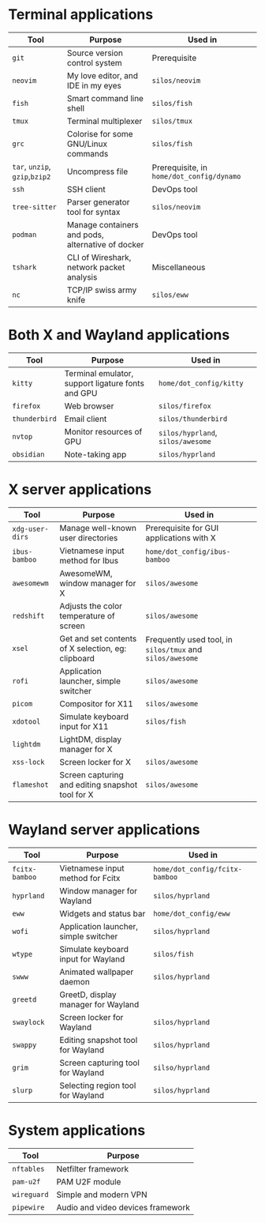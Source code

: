 # Terminal applications
|Tool|Purpose|Used in|
|----|-------|-------|
|`git`|Source version control system|Prerequisite|
|`neovim`|My love editor, and IDE in my eyes|`silos/neovim`|
|`fish`|Smart command line shell|`silos/fish`|
|`tmux`|Terminal multiplexer|`silos/tmux`|
|`grc`|Colorise for some GNU/Linux commands|`silos/fish`|
|`tar`, `unzip`, `gzip`,`bzip2`|Uncompress file|Prerequisite, in `home/dot_config/dynamo`|
|`ssh`|SSH client|DevOps tool|
|`tree-sitter`|Parser generator tool for syntax|`silos/neovim`|
|`podman`|Manage containers and pods, alternative of docker|DevOps tool|
|`tshark`|CLI of Wireshark, network packet analysis|Miscellaneous|
|`nc`|TCP/IP swiss army knife|`silos/eww`|


# Both X and Wayland applications
|Tool|Purpose|Used in|
|----|-------|-------|
|`kitty`|Terminal emulator, support ligature fonts and GPU|`home/dot_config/kitty`|
|`firefox`|Web browser|`silos/firefox`|
|`thunderbird`|Email client|`silos/thunderbird`|
|`nvtop`|Monitor resources of GPU|`silos/hyprland`, `silos/awesome`|
|`obsidian`|Note-taking app|`silos/hyprland`|

# X server applications
|Tool|Purpose|Used in|
|----|-------|-------|
|`xdg-user-dirs`|Manage well-known user directories|Prerequisite for GUI applications with X|
|`ibus-bamboo`|Vietnamese input method for Ibus|`home/dot_config/ibus-bamboo`|
|`awesomewm`|AwesomeWM, window manager for X|`silos/awesome`|
|`redshift`|Adjusts the color temperature of screen|`silos/awesome`|
|`xsel`|Get and set contents of X selection, eg: clipboard|Frequently used tool, in `silos/tmux` and `silos/awesome`|
|`rofi`|Application launcher, simple switcher|`silos/awesome`|
|`picom`|Compositor for X11|`silos/awesome`|
|`xdotool`|Simulate keyboard input for X11|`silos/fish`|
|`lightdm`|LightDM, display manager for X||
|`xss-lock`|Screen locker for X|`silos/awesome`|
|`flameshot`|Screen capturing and editing snapshot tool for X|`silos/awesome`|

# Wayland server applications
|Tool|Purpose|Used in|
|----|-------|-------|
|`fcitx-bamboo`|Vietnamese input method for Fcitx|`home/dot_config/fcitx-bamboo`|
|`hyprland`|Window manager for Wayland|`silos/hyprland`|
|`eww`|Widgets and status bar|`home/dot_config/eww`|
|`wofi`|Application launcher, simple switcher|`silos/hyprland`|
|`wtype`|Simulate keyboard input for Wayland|`silos/fish`|
|`swww`|Animated wallpaper daemon|`silos/hyprland`|
|`greetd`|GreetD, display manager for Wayland||
|`swaylock`|Screen locker for Wayland|`silos/hyprland`|
|`swappy`|Editing snapshot tool for Wayland|`silos/hyprland`|
|`grim`|Screen capturing tool for Wayland|`silso/hyprland`|
|`slurp`|Selecting region tool for Wayland|`silos/hyprland`|

# System applications
|Tool|Purpose|
|----|-------|
|`nftables`|Netfilter framework|
|`pam-u2f`|PAM U2F module|
|`wireguard`|Simple and modern VPN|
|`pipewire`|Audio and video devices framework|
